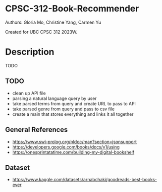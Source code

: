 # CPSC-312-Book-Recommender
Authors: Gloria Mo, Christine Yang, Carmen Yu

Created for UBC CPSC 312 2023W.

# Description
TODO


## TODO

* clean up API file
* parsing a natural language query by user
* take parsed terms from query and create URL to pass to API
* take parsed genre from query and pass to csv file
* create a main that stores everything and links it all together



## General References
* https://www.swi-prolog.org/pldoc/man?section=jsonsupport
* https://developers.google.com/books/docs/v1/using
* https://onesprintatatime.com/building-my-digital-bookshelf


## Dataset
* https://www.kaggle.com/datasets/arnabchaki/goodreads-best-books-ever



